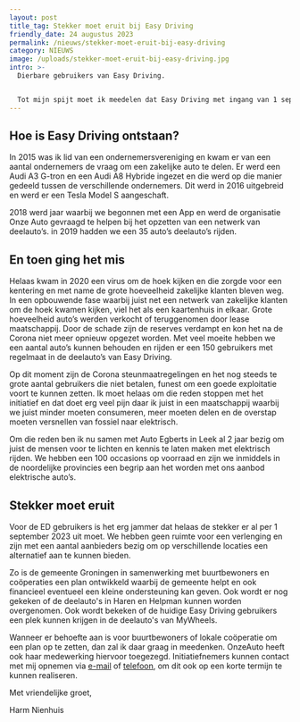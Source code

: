 ```yaml
---
layout: post
title_tag: Stekker moet eruit bij Easy Driving
friendly_date: 24 augustus 2023
permalink: /nieuws/stekker-moet-eruit-bij-easy-driving
category: NIEUWS
image: /uploads/stekker-moet-eruit-bij-easy-driving.jpg
intro: >-
  Dierbare gebruikers van Easy Driving.


  Tot mijn spijt moet ik meedelen dat Easy Driving met ingang van 1 september a.s. alle activiteiten moet stoppen. De schuldenlast is dusdanig dat al op zo'n korte termijn gestopt moet worden en er geen ruimte is voor verdere verlenging.
---
```

## Hoe is Easy Driving ontstaan?

In 2015 was ik lid van een ondernemersvereniging en kwam er van een aantal ondernemers de vraag om een zakelijke auto te delen. Er werd een Audi A3 G-tron en een Audi A8 Hybride ingezet en die werd op die manier gedeeld tussen de verschillende ondernemers. Dit werd in 2016 uitgebreid en werd er een Tesla Model S aangeschaft. 

2018 werd jaar waarbij we begonnen met een App en werd de organisatie Onze Auto gevraagd te helpen bij het opzetten van een netwerk van deelauto’s. in 2019 hadden we een 35 auto’s deelauto’s rijden.

## En toen ging het mis

Helaas kwam in 2020 een virus om de hoek kijken en die zorgde voor een kentering en met name de grote hoeveelheid zakelijke klanten bleven weg. In een opbouwende fase waarbij juist net een netwerk van zakelijke klanten om de hoek kwamen kijken, viel het als een kaartenhuis in elkaar. Grote hoeveelheid auto’s werden verkocht of teruggenomen door lease maatschappij. Door de schade zijn de reserves verdampt en kon het na de Corona niet meer opnieuw opgezet worden. Met veel moeite hebben we een aantal auto’s kunnen behouden en rijden er een 150 gebruikers met regelmaat in de deelauto’s van Easy Driving.

Op dit moment zijn de Corona steunmaatregelingen en het nog steeds te grote aantal gebruikers die niet betalen, funest om een goede exploitatie voort te kunnen zetten. Ik moet helaas om die reden stoppen met het initiatief en dat doet erg veel pijn daar ik juist in een maatschappij waarbij we juist minder moeten consumeren, meer moeten delen en de overstap moeten versnellen van fossiel naar elektrisch. 

Om die reden ben ik nu samen met Auto Egberts in Leek al 2 jaar bezig om juist de mensen voor te lichten en kennis te laten maken met elektrisch rijden. We hebben een 100 occasions op voorraad en zijn we inmiddels in de noordelijke provincies een begrip aan het worden met ons aanbod elektrische auto’s.

## Stekker moet eruit

Voor de ED gebruikers is het erg jammer dat helaas de stekker er al per 1 september 2023 uit moet. We hebben geen ruimte voor een verlenging en zijn met een aantal aanbieders bezig om op verschillende locaties een alternatief aan te kunnen bieden.

Zo is de gemeente Groningen in samenwerking met buurtbewoners en coöperaties een plan ontwikkeld waarbij de gemeente helpt en ook financieel eventueel een kleine ondersteuning kan geven. Ook wordt er nog gekeken of de deelauto's in Haren en Helpman kunnen worden overgenomen. Ook wordt bekeken of de huidige Easy Driving gebruikers een plek kunnen krijgen in de deelauto's van MyWheels.

Wanneer er behoefte aan is voor buurtbewoners of lokale coöperatie om een plan op te zetten, dan zal ik daar graag in meedenken. OnzeAuto heeft ook haar medewerking hiervoor toegezegd.
Initiatiefnemers kunnen contact met mij opnemen via [e-mail](mailto:info@easy-driving.eu) of [telefoon](tel:+31594580601), om dit ook op een korte termijn te kunnen realiseren.

Met vriendelijke groet,

Harm Nienhuis
